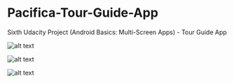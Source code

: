 # Pacifica-Tour-Guide-App
Sixth Udacity Project (Android Basics: Multi-Screen Apps) - Tour Guide App

![alt text](https://user-images.githubusercontent.com/36802522/53211058-cbdc1000-35f4-11e9-9175-f4cb78af734e.png)

![alt text](https://user-images.githubusercontent.com/36802522/53211122-13fb3280-35f5-11e9-9b27-2a330b608d24.png)

![alt text](https://user-images.githubusercontent.com/36802522/53211229-5290ed00-35f5-11e9-8c54-76e245925b78.png)
